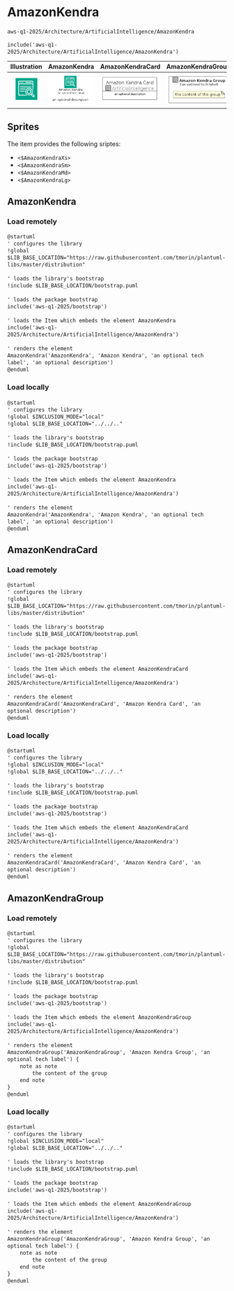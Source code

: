 # AmazonKendra


```text
aws-q1-2025/Architecture/ArtificialIntelligence/AmazonKendra
```

```text
include('aws-q1-2025/Architecture/ArtificialIntelligence/AmazonKendra')
```



| Illustration | AmazonKendra | AmazonKendraCard | AmazonKendraGroup |
| :---: | :---: | :---: | :---: |
| ![illustration for Illustration](../../../aws-q1-2025/Architecture/ArtificialIntelligence/AmazonKendra.png) | ![illustration for AmazonKendra](../../../aws-q1-2025/Architecture/ArtificialIntelligence/AmazonKendra.Local.png) | ![illustration for AmazonKendraCard](../../../aws-q1-2025/Architecture/ArtificialIntelligence/AmazonKendraCard.Local.png) | ![illustration for AmazonKendraGroup](../../../aws-q1-2025/Architecture/ArtificialIntelligence/AmazonKendraGroup.Local.png) |



## Sprites
The item provides the following sriptes:

- `<$AmazonKendraXs>`
- `<$AmazonKendraSm>`
- `<$AmazonKendraMd>`
- `<$AmazonKendraLg>`





## AmazonKendra

### Load remotely
```plantuml
@startuml
' configures the library
!global $LIB_BASE_LOCATION="https://raw.githubusercontent.com/tmorin/plantuml-libs/master/distribution"

' loads the library's bootstrap
!include $LIB_BASE_LOCATION/bootstrap.puml

' loads the package bootstrap
include('aws-q1-2025/bootstrap')

' loads the Item which embeds the element AmazonKendra
include('aws-q1-2025/Architecture/ArtificialIntelligence/AmazonKendra')

' renders the element
AmazonKendra('AmazonKendra', 'Amazon Kendra', 'an optional tech label', 'an optional description')
@enduml
```

### Load locally
```plantuml
@startuml
' configures the library
!global $INCLUSION_MODE="local"
!global $LIB_BASE_LOCATION="../../.."

' loads the library's bootstrap
!include $LIB_BASE_LOCATION/bootstrap.puml

' loads the package bootstrap
include('aws-q1-2025/bootstrap')

' loads the Item which embeds the element AmazonKendra
include('aws-q1-2025/Architecture/ArtificialIntelligence/AmazonKendra')

' renders the element
AmazonKendra('AmazonKendra', 'Amazon Kendra', 'an optional tech label', 'an optional description')
@enduml
```

## AmazonKendraCard

### Load remotely
```plantuml
@startuml
' configures the library
!global $LIB_BASE_LOCATION="https://raw.githubusercontent.com/tmorin/plantuml-libs/master/distribution"

' loads the library's bootstrap
!include $LIB_BASE_LOCATION/bootstrap.puml

' loads the package bootstrap
include('aws-q1-2025/bootstrap')

' loads the Item which embeds the element AmazonKendraCard
include('aws-q1-2025/Architecture/ArtificialIntelligence/AmazonKendra')

' renders the element
AmazonKendraCard('AmazonKendraCard', 'Amazon Kendra Card', 'an optional description')
@enduml
```

### Load locally
```plantuml
@startuml
' configures the library
!global $INCLUSION_MODE="local"
!global $LIB_BASE_LOCATION="../../.."

' loads the library's bootstrap
!include $LIB_BASE_LOCATION/bootstrap.puml

' loads the package bootstrap
include('aws-q1-2025/bootstrap')

' loads the Item which embeds the element AmazonKendraCard
include('aws-q1-2025/Architecture/ArtificialIntelligence/AmazonKendra')

' renders the element
AmazonKendraCard('AmazonKendraCard', 'Amazon Kendra Card', 'an optional description')
@enduml
```

## AmazonKendraGroup

### Load remotely
```plantuml
@startuml
' configures the library
!global $LIB_BASE_LOCATION="https://raw.githubusercontent.com/tmorin/plantuml-libs/master/distribution"

' loads the library's bootstrap
!include $LIB_BASE_LOCATION/bootstrap.puml

' loads the package bootstrap
include('aws-q1-2025/bootstrap')

' loads the Item which embeds the element AmazonKendraGroup
include('aws-q1-2025/Architecture/ArtificialIntelligence/AmazonKendra')

' renders the element
AmazonKendraGroup('AmazonKendraGroup', 'Amazon Kendra Group', 'an optional tech label') {
    note as note
        the content of the group
    end note
}
@enduml
```

### Load locally
```plantuml
@startuml
' configures the library
!global $INCLUSION_MODE="local"
!global $LIB_BASE_LOCATION="../../.."

' loads the library's bootstrap
!include $LIB_BASE_LOCATION/bootstrap.puml

' loads the package bootstrap
include('aws-q1-2025/bootstrap')

' loads the Item which embeds the element AmazonKendraGroup
include('aws-q1-2025/Architecture/ArtificialIntelligence/AmazonKendra')

' renders the element
AmazonKendraGroup('AmazonKendraGroup', 'Amazon Kendra Group', 'an optional tech label') {
    note as note
        the content of the group
    end note
}
@enduml
```

